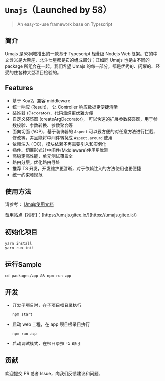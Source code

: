 # `Umajs`（Launched by 58）
> An easy-to-use framework base on Typescript

## 简介

Umajs 是58同城推出的一款基于 Typescript 轻量级 Nodejs Web 框架。它的中文含义是大熊座，北斗七星都是它的组成部分；正如同 Umajs 也是由不同的 package 所组合在一起。我们希望 Umajs 的每一部分，都是优秀的、闪耀的、经受的住各种大型项目检验的。

## Features
* 基于 Koa2，兼容 middleware
* 统一响应 (Result)， 让 Controller 响应数据更便捷清晰
* 装饰器 (Decorator)，代码组织更优雅方便
* 自定义装饰器 (createArgDecorator)， 可以快速的扩展参数装饰器，用于参数校验、参数转换、参数聚合等
* 面向切面 (AOP)，基于装饰器的 `Aspect` 可以很方便的对任意方法进行拦截、修改等，并且能将中间件转换成 `Aspect.around` 使用
* 依赖注入 (IOC)，模块依赖不再需要引入和实例化
* 插件、切面形式让中间件(Middleware)使用更优雅
* 高稳定高性能，单元测试覆盖全
* 路由分层，优化路由寻址
* 推荐 TS 开发，开发维护更清晰，对于依赖注入的方法使用也更便捷
* 统一约束和规范

## 使用方法

请参考： [Umajs使用文档](https://umajs.github.io)

备用站点【推荐】：[https://umajs.gitee.io/](https://umajs.gitee.io/)

## 初始化项目

```
yarn install
yarn run init
```

## 运行Sample

```
cd packages/app && npm run app
```

## 开发

- 开发子项目时，在子项目根目录执行
    ```
    npm start
    ```

- 启动 web 工程，在 app 项目根录目执行
    ```
    npm run app
    ```

- 启动调试模式，在根目录按 F5 即可

## 贡献

欢迎提交 PR 或者 Issue，向我们反馈建议和问题。

